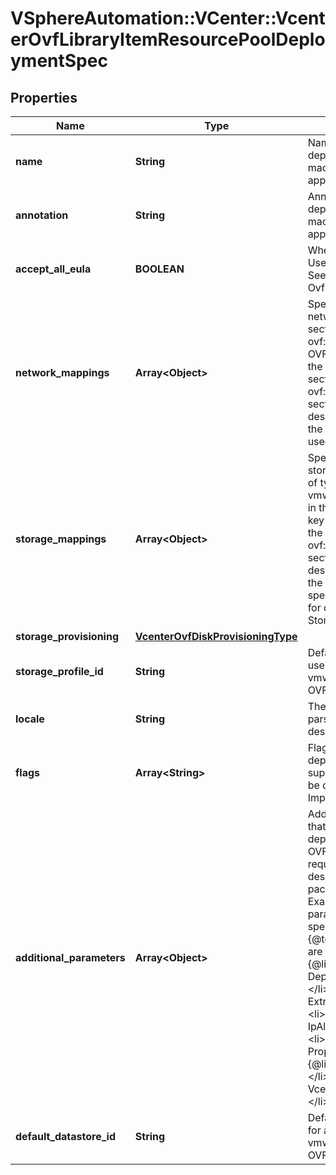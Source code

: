 # VSphereAutomation::VCenter::VcenterOvfLibraryItemResourcePoolDeploymentSpec

## Properties
Name | Type | Description | Notes
------------ | ------------- | ------------- | -------------
**name** | **String** | Name assigned to the deployed target virtual machine or virtual appliance. | [optional] 
**annotation** | **String** | Annotation assigned to the deployed target virtual machine or virtual appliance. | [optional] 
**accept_all_eula** | **BOOLEAN** | Whether to accept all End User License Agreements. See {@link OvfSummary#eulas}. | [optional] 
**network_mappings** | **Array&lt;Object&gt;** | Specification of the target network to use for sections of type ovf:NetworkSection in the OVF descriptor. The key in the {@term map} is the section identifier of the ovf:NetworkSection section in the OVF descriptor and the value is the target network to be used for deployment. | [optional] 
**storage_mappings** | **Array&lt;Object&gt;** | Specification of the target storage to use for sections of type vmw:StorageGroupSection in the OVF descriptor. The key in the {@term map} is the section identifier of the ovf:StorageGroupSection section in the OVF descriptor and the value is the target storage specification to be used for deployment. See {@link StorageGroupMapping}. | [optional] 
**storage_provisioning** | [**VcenterOvfDiskProvisioningType**](VcenterOvfDiskProvisioningType.md) |  | [optional] 
**storage_profile_id** | **String** | Default storage profile to use for all sections of type vmw:StorageSection in the OVF descriptor. | [optional] 
**locale** | **String** | The locale to use for parsing the OVF descriptor. | [optional] 
**flags** | **Array&lt;String&gt;** | Flags to be use for deployment. The supported flag values can be obtained using {@link ImportFlag#list}. | [optional] 
**additional_parameters** | **Array&lt;Object&gt;** | Additional OVF parameters that may be needed for the deployment. Additional OVF parameters may be required by the OVF descriptor of the OVF package in the library item. Examples of OVF parameters that can be specified through this {@term field} include, but are not limited to: &lt;ul&gt; &lt;li&gt;{@link DeploymentOptionParams}&lt;/li&gt; &lt;li&gt;{@link ExtraConfigParams}&lt;/li&gt; &lt;li&gt;{@link IpAllocationParams}&lt;/li&gt; &lt;li&gt;{@link PropertyParams}&lt;/li&gt; &lt;li&gt;{@link ScaleOutParams}&lt;/li&gt; &lt;li&gt;{@link VcenterExtensionParams}&lt;/li&gt; &lt;/ul&gt; | [optional] 
**default_datastore_id** | **String** | Default datastore to use for all sections of type vmw:StorageSection in the OVF descriptor. | [optional] 


